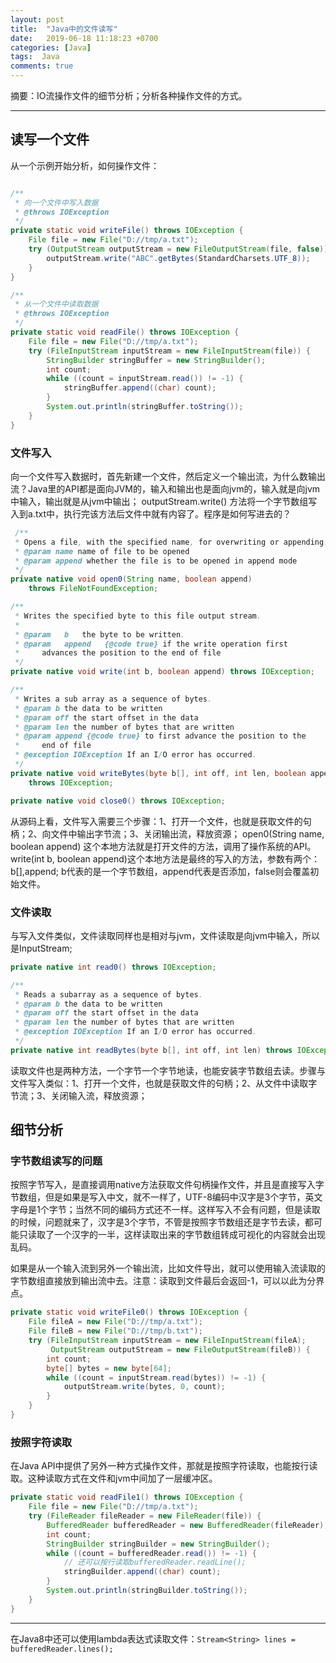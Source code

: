 ```yaml
---
layout: post
title:  "Java中的文件读写"
date:   2019-06-18 11:18:23 +0700
categories: [Java]
tags:  Java
comments: true
---
```


摘要：IO流操作文件的细节分析；分析各种操作文件的方式。

------

## 读写一个文件

从一个示例开始分析，如何操作文件：

``` java

/**
 * 向一个文件中写入数据
 * @throws IOException
 */
private static void writeFile() throws IOException {
    File file = new File("D://tmp/a.txt");
    try (OutputStream outputStream = new FileOutputStream(file, false)) {
        outputStream.write("ABC".getBytes(StandardCharsets.UTF_8));
    }
}

/**
 * 从一个文件中读取数据
 * @throws IOException
 */
private static void readFile() throws IOException {
    File file = new File("D://tmp/a.txt");
    try (FileInputStream inputStream = new FileInputStream(file)) {
        StringBuilder stringBuffer = new StringBuilder();
        int count;
        while ((count = inputStream.read()) != -1) {
            stringBuffer.append((char) count);
        }
        System.out.println(stringBuffer.toString());
    }
}

```

### 文件写入

向一个文件写入数据时，首先新建一个文件，然后定义一个输出流，为什么数输出流？Java里的API都是面向JVM的，输入和输出也是面向jvm的，输入就是向jvm中输入，输出就是从jvm中输出；
outputStream.write() 方法将一个字节数组写入到a.txt中，执行完该方法后文件中就有内容了。程序是如何写进去的？

``` java
 /**
 * Opens a file, with the specified name, for overwriting or appending.
 * @param name name of file to be opened
 * @param append whether the file is to be opened in append mode
 */
private native void open0(String name, boolean append)
    throws FileNotFoundException;

/**
 * Writes the specified byte to this file output stream.
 *
 * @param   b   the byte to be written.
 * @param   append   {@code true} if the write operation first
 *     advances the position to the end of file
 */
private native void write(int b, boolean append) throws IOException;

/**
 * Writes a sub array as a sequence of bytes.
 * @param b the data to be written
 * @param off the start offset in the data
 * @param len the number of bytes that are written
 * @param append {@code true} to first advance the position to the
 *     end of file
 * @exception IOException If an I/O error has occurred.
 */
private native void writeBytes(byte b[], int off, int len, boolean append)
    throws IOException;

private native void close0() throws IOException;
```

从源码上看，文件写入需要三个步骤：1、打开一个文件，也就是获取文件的句柄；2、向文件中输出字节流；3、关闭输出流，释放资源；
open0(String name, boolean append) 这个本地方法就是打开文件的方法，调用了操作系统的API。
write(int b, boolean append)这个本地方法是最终的写入的方法，参数有两个：b[],append; b代表的是一个字节数组，append代表是否添加，false则会覆盖初始文件。

### 文件读取

与写入文件类似，文件读取同样也是相对与jvm，文件读取是向jvm中输入，所以是InputStream;

``` java
private native int read0() throws IOException;

/**
 * Reads a subarray as a sequence of bytes.
 * @param b the data to be written
 * @param off the start offset in the data
 * @param len the number of bytes that are written
 * @exception IOException If an I/O error has occurred.
 */
private native int readBytes(byte b[], int off, int len) throws IOException;
```

读取文件也是两种方法，一个字节一个字节地读，也能安装字节数组去读。步骤与文件写入类似：1、打开一个文件，也就是获取文件的句柄；2、从文件中读取字节流；3、关闭输入流，释放资源；

## 细节分析

### 字节数组读写的问题

按照字节写入，是直接调用native方法获取文件句柄操作文件，并且是直接写入字节数组，但是如果是写入中文，就不一样了，UTF-8编码中汉字是3个字节，英文字母是1个字节；当然不同的编码方式还不一样。这样写入不会有问题，但是读取的时候，问题就来了，汉字是3个字节，不管是按照字节数组还是字节去读，都可能只读取了一个汉字的一半，这样读取出来的字节数组转成可视化的内容就会出现乱码。

如果是从一个输入流到另外一个输出流，比如文件导出，就可以使用输入流读取的字节数组直接放到输出流中去。注意：读取到文件最后会返回-1，可以以此为分界点。

``` java
private static void writeFile0() throws IOException {
    File fileA = new File("D://tmp/a.txt");
    File fileB = new File("D://tmp/b.txt");
    try (FileInputStream inputStream = new FileInputStream(fileA);
         OutputStream outputStream = new FileOutputStream(fileB)) {
        int count;
        byte[] bytes = new byte[64];
        while ((count = inputStream.read(bytes)) != -1) {
            outputStream.write(bytes, 0, count);
        }
    }
}
```

### 按照字符读取

在Java API中提供了另外一种方式操作文件，那就是按照字符读取，也能按行读取。这种读取方式在文件和jvm中间加了一层缓冲区。

``` java
private static void readFile1() throws IOException {
    File file = new File("D://tmp/a.txt");
    try (FileReader fileReader = new FileReader(file)) {
        BufferedReader bufferedReader = new BufferedReader(fileReader);
        int count;
        StringBuilder stringBuilder = new StringBuilder();
        while ((count = bufferedReader.read()) != -1) {
            // 还可以按行读取bufferedReader.readLine();
            stringBuilder.append((char) count);
        }
        System.out.println(stringBuilder.toString());
    }
}
```

------

在Java8中还可以使用lambda表达式读取文件：```Stream<String> lines = bufferedReader.lines();```

